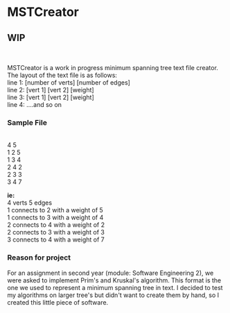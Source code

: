 # MSTCreator
<h2> WIP </h2><br>

MSTCreator is a work in progress minimum spanning tree text file creator. The layout of the text file is as follows:<br>
line 1: [number of verts] [number of edges]<br>
line 2: [vert 1] [vert 2] [weight]<br>
line 3: [vert 1] [vert 2] [weight]<br>
line 4: ....and so on<br>

<h3> Sample File </h3><br>
4 5 <br>
1 2 5 <br>
1 3 4 <br>
2 4 2 <br>
2 3 3 <br>
3 4 7 <br>

<b> ie: </b><br>
4 verts 5 edges<br>
1 connects to 2 with a weight of 5<br>
1 connects to 3 with a weight of 4<br>
2 connects to 4 with a weight of 2<br>
2 connects to 3 with a weight of 3<br>
3 connects to 4 with a weight of 7<br>

<h3> Reason for project </h3>
For an assignment in second year (module: Software Engineering 2), we were asked to implement Prim's and Kruskal's algorithm. This format is the one we used to represent a minimum spanning tree in text. I decided to test my algorithms on larger tree's but didn't want to create them by hand, so I created this little piece of software. 

